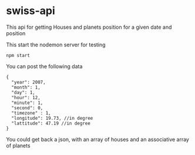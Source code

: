 # swiss-api

This api for getting Houses and planets position for a given date and position

This start the nodemon server for testing 
```
npm start
```

You can post the following data
```
{
  "year": 2007,
  "month": 1,
  "day": 1,
  "hour": 12,
  "minute": 1,
  "second": 0,
  "timezone" : 1,
  "longitude": 19.73, //in degree
  "lattitude": 47.19 //in degree
}
```

You could get back a json, with an array of houses and an associative array of planets

